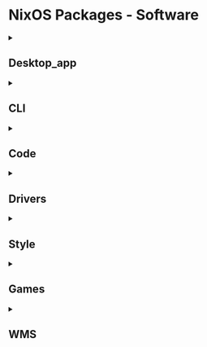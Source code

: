 # NixOS Packages - Software
<details>
<summary><h2>Desktop_app</h2></summary>
<table>
<tr>
    <td>Type</td>
    <td>Icon</td>
    <td>NixOS-Configuration Name</td>
    <td>Info</td>
</tr>
<tr>
    <td rowspan=3>Browser</td>
    <a href="https://www.firefox.com/en-US/">
        <td><img src="./assets/soft-icon/firefox.png" width=30></td>
        <td>firefox</td>
        <td>Веб-браузер, построенный из дерева источников Firefox</td>
    </a>
</tr>
<tr>
    <a href="https://librewolf.net/">
        <td><img src="./assets/soft-icon/librewolf.png" width=30></td>
        <td>librewolf</td>
        <td>Форк Firefox, ориентированный на неприкосновенность частной жизни, безопасность и свободу</td>
    </a>
</tr>
<tr>
    <td><img src="./assets/soft-icon/chromium.png" width=30></td>
    <td>chromium</td>
    <td></td>
</tr>
<tr>
    <td rowspan=4>Editors</td>
    <td><img src="./assets/soft-icon/vscodium.png" width=30></td>
    <td>vscodium</td>
    <td></td>
</tr>
<tr>
    <td><img src="./assets/soft-icon/code-cursor.png" width=30></td>
    <td>code-cursor</td>
    <td></td>
</tr>
<tr>
    <td><img src="./assets/soft-icon/zed-editor.png" width=30></td>
    <td>zed-editor</td>
    <td></td>
</tr>
<tr>
    <td><img src="./assets/soft-icon/android-studio.png" width=30></td>
    <td><del>android-studio</td>
    <td></td>
</tr>
<tr>
    <td rowspan=2>Tools</td>
    <td><img src="./assets/soft-icon/obsidian.png" width=30></td>
    <td>obsidian</td>
    <td></td>
</tr>
<tr>
    <td><img src="./assets/soft-icon/github-desktop.png" width=30></td>
    <td>github-desktop</td>
    <td></td>
</tr>
<tr>
    <td rowspan=4>Chat</td>
    <td><img src="./assets/soft-icon/discord.png" width=30></td>
    <td>diskord</td>
    <td></td>
</tr>
<tr>
    <td><img src="./assets/soft-icon/telegram-desktop.png" width=30></td>
    <td>telegram-desktop</td>
    <td></td>
</tr>
<tr>
    <td><img src="./assets/soft-icon/simplex-chat-desktop.png" width=30></td>
    <td>simplex-chat-desktop</td>
    <td></td>
</tr>
<tr>
    <td><img src="./assets/soft-icon/thunderbird.png" width=30></td>
    <td>thunderbird</td>
    <td></td>
</tr>
<tr>
    <td rowspan=8>Media</td>
    <td><img src="./assets/soft-icon/spotify.png" width=30></td>
    <td><del>spotify</td>
    <td></td>
</tr>
<tr>
    <td><img src="./assets/soft-icon/vlc.png" width=30></td>
    <td>vlc</td>
    <td></td>
</tr>
<tr>
    <td><img src="./assets/soft-icon/obs-studio.png" width=30></td>
    <td>obs-studio</td>
    <td></td>
</tr>
<tr>
    <td><img src="./assets/soft-icon/easyeffects.png" width=30></td>
    <td>easyeffects</td>
    <td></td>
</tr>
<tr>
    <td><img src="./assets/soft-icon/youtube-music.png" width=30></td>
    <td>youtube-music</td>
    <td></td>
</tr>
<tr>
    <td><img src="./assets/soft-icon/davinci-resolve.png" width=30></td>
    <td>davinci-resolve</td>
    <td></td>
</tr>
<tr>
    <td><img src="./assets/soft-icon/shotcut.png" width=30></td>
    <td><del>shotcut</td>
    <td></td>
</tr>
<tr>
    <td><img src="./assets/soft-icon/olive-editor.png" width=30></td>
    <td><del>olive-editor</td>
    <td></td>
</tr>
<tr>
    <td rowspan=1>AI</td>
    <td><img src="./assets/soft-icon/lmstudio.png" width=30></td>
    <td>lmstudio</td>
    <td></td>
</tr>
<tr>
    <td rowspan=1>WinApps</td>
    <td><img src="./assets/soft-icon/freerdp.png" width=30></td>
    <td>freerdp</td>
    <td></td>
</tr>
<tr>
    <td rowspan=1>Training_programs</td>
    <td><img src="./assets/soft-icon/logisim.png" width=30></td>
    <td>logisim</td>
    <td></td>
</tr>
<tr>
    <td rowspan=8>All</td>
    <td><img src="./assets/soft-icon/authenticator.png" width=30></td>
    <td>authenticator</td>
    <td></td>
</tr>
</table>
</details>

<details>
<summary><h2>CLI</h2></summary>
<table>
<tr>
    <td>Type</td>
    <td>Icon</td>
    <td>NixOS-Configuration Name</td>
    <td>Info</td>
</tr>
<tr>
    <td rowspan=1>Bash</td>
    <td><img src="./assets/soft-icon/fish.png" width=30></td>
    <td>fish</td>
    <td></td>
</tr>
<tr>
    <td rowspan=2>Editors</td>
    <td><img src="./assets/soft-icon/vim.png" width=30></td>
    <td>vim</td>
    <td></td>
</tr>
<tr>
    <td><img src="./assets/soft-icon/neovim.png" width=30></td>
    <td>neovim</td>
    <td></td>
</tr>
<tr>
    <td rowspan=4>Lazy</td>
    <td><img src="./assets/soft-icon/warp.png" width=30></td>
    <td>lazycli</td>
    <td></td>
</tr>
<tr>
    <td><img src="./assets/soft-icon/warp.png" width=30></td>
    <td>lazygit</td>
    <td></td>
</tr>
<tr>
    <td><img src="./assets/soft-icon/warp.png" width=30></td>
    <td>lazydocker</td>
    <td></td>
</tr>
<tr>
    <td><img src="./assets/soft-icon/warp.png" width=30></td>
    <td>lazyssh</td>
    <td></td>
</tr>
<tr>
    <td rowspan=4>Fetch</td>
    <td><img src="./assets/soft-icon/neofetch.png" width=30></td>
    <td>neofetch</td>
    <td></td>
</tr>
<tr>
    <td><img src="./assets/soft-icon/.png" width=30></td>
    <td>fastfetch</td>
    <td></td>
</tr>
<tr>
    <td><img src="./assets/soft-icon/.png" width=30></td>
    <td>cpufetch</td>
    <td></td>
</tr>
<tr>
    <td><img src="./assets/soft-icon/.png" width=30></td>
    <td>nerdfetch</td>
    <td></td>
</tr>
<tr>
    <td rowspan=5>Top</td>
    <td><img src="./assets/soft-icon/htop.png" width=30></td>
    <td>htop</td>
    <td></td>
</tr>
<tr>
    <td><img src="./assets/soft-icon/btop.png" width=30></td>
    <td>btop</td>
    <td></td>
</tr>
<tr>
    <td><img src="./assets/soft-icon/neohtop.png" width=30></td>
    <td>neohtop</td>
    <td></td>
</tr>
<tr>
    <td><img src="./assets/soft-icon/nvtop.png" width=30></td>
    <td>nvtopPackages.full</td>
    <td></td>
</tr>
<tr>
    <td><img src="./assets/soft-icon/duf.png" width=30></td>
    <td>duf</td>
    <td></td>
</tr>
<tr>
    <td rowspan=2>Terminal</td>
    <td><img src="./assets/soft-icon/alacritty.png" width=30></td>
    <td>alacritty</td>
    <td></td>
</tr>
<tr>
    <td><img src="./assets/soft-icon/yazi.png" width=30></td>
    <td>yazi</td>
    <td></td>
</tr>
<tr>
    <td rowspan=7>All</td>
    <td><img src="./assets/soft-icon/jq.svg" width=30></td>
    <td>jq</td>
    <td></td>
</tr>
<tr>
    <td><img src="./assets/soft-icon/.png" width=30></td>
    <td>fd</td>
    <td></td>
</tr>
<tr>
    <td><img src="./assets/soft-icon/warp.png" width=30></td>
    <td>lsd</td>
    <td></td>
</tr>
<tr>
    <td><img src="./assets/soft-icon/bat.png" width=30></td>
    <td>bat</td>
    <td></td>
</tr>
<tr>
    <td><img src="./assets/soft-icon/.png" width=30></td>
    <td>wget</td>
    <td></td>
</tr>
<tr>
    <td><img src="./assets/soft-icon/.png" width=30></td>
    <td>cava</td>
    <td></td>
</tr>
<tr>
    <td><img src="./assets/soft-icon/git.png" width=30></td>
    <td>git</td>
    <td></td>
</tr>
</table>
</details>

<details>
<summary><h2>Code</h2></summary>
<table>
<tr>
    <td>Type</td>
    <td>Icon</td>
    <td>NixOS-Configuration Name</td>
    <td>Info</td>
</tr>
<tr>
    <td rowspan=2>Python</td>
    <td><img src="./assets/soft-icon/python.png" width=30></td>
    <td>python3</td>
    <td></td>
</tr>
<tr>
    <td><img src="./assets/soft-icon/uv.svg" width=30></td>
    <td>uv</td>
    <td></td>
</tr>
<tr>
    <td rowspan=1>JS</td>
    <td><img src="./assets/soft-icon/nodejs.png" width=30></td>
    <td>nodejs_22</td>
    <td></td>
</tr>
<tr>
    <td rowspan=1>DevOps</td>
    <td><img src="./assets/soft-icon/docker.png" width=30></td>
    <td>docker</td>
    <td></td>
</tr>
</table>
</details>

<details>
<summary><h2>Drivers</h2></summary>
<table>
<tr>
    <td>Type</td>
    <td>Icon</td>
    <td>NixOS-Configuration Name</td>
    <td>Info</td>
</tr>
<tr>
    <td rowspan=3>FFmpeg</td>
    <td><img src="./assets/soft-icon/ffmpeg.png" width=30></td>
    <td>jellyfin-ffmpeg</td>
    <td></td>
</tr>
<tr>
    <td><img src="./assets/soft-icon/ffmpeg.png" width=30></td>
    <td>ffmpeg_6-full</td>
    <td></td>
</tr>
<tr>
    <td><img src="./assets/soft-icon/ffmpeg.png" width=30></td>
    <td>ffmpeg_6</td>
    <td></td>
</tr>
<tr>
    <td rowspan=2>All</td>
    <td><img src="./assets/soft-icon/intel-ocl.png" width=30></td>
    <td>intel-ocl</td>
    <td></td>
</tr>
<tr>
    <td><img src="./assets/soft-icon/cudatext.png" width=30></td>
    <td>cudatext</td>
    <td></td>
</tr>
</table>
</details>

<details>
<summary><h2>Style</h2></summary>
<table>
<tr>
    <td>Type</td>
    <td>Icon</td>
    <td>NixOS-Configuration Name</td>
    <td>Info</td>
</tr>
<tr>
    <td rowspan=4>Editors</td>
    <td><img src="./assets/soft-icon/.png" width=30></td>
    <td></td>
    <td></td>
</tr>
</table>
</details>

<details>
<summary><h2>Games</h2></summary>
<table>
<tr>
    <td>Type</td>
    <td>Icon</td>
    <td>NixOS-Configuration Name</td>
    <td>Info</td>
</tr>
<tr>
    <td rowspan=1>Engine</td>
    <td><img src="./assets/soft-icon/godot.png" width=30></td>
    <td>godot</td>
    <td></td>
</tr>
<tr>
    <td rowspan=2>Minecraft</td>
    <td><img src="./assets/soft-icon/lunar-client.png" width=30></td>
    <td><del>unar-client</td>
    <td></td>
</tr>
<tr>
    <td><img src="./assets/soft-icon/prismlauncher.png" width=30></td>
    <td><del>prismlauncher</td>
    <td></td>
</tr>
<tr>
    <td rowspan=3>Steam</td>
    <td><img src="./assets/soft-icon/steam.png" width=30></td>
    <td>steam</td>
    <td></td>
</tr>
<tr>
    <td><img src="./assets/soft-icon/steam.png" width=30></td>
    <td>adwsteamgtk</td>
    <td></td>
</tr>
<tr>
    <td><img src="./assets/soft-icon/lutris.png" width=30></td>
    <td><del>lutris</td>
    <td></td>
</tr>
</table>
</details>

<details>
<summary><h2>WMS</h2></summary>
<table>
<tr>
    <td>Type</td>
    <td>Icon</td>
    <td>NixOS-Configuration Name</td>
    <td>Info</td>
</tr>
<tr>
    <td rowspan=2>Bar</td>
    <td><img src="./assets/soft-icon/.png" width=30></td>
    <td>waybar</td>
    <td></td>
</tr>
<tr>
    <td><img src="./assets/soft-icon/eww.svg" width=50></td>
    <td>eww</td>
    <td></td>
</tr>
<tr>
    <td rowspan=1>Launcher</td>
    <td><img src="./assets/soft-icon/.png" width=30></td>
    <td>rofi</td>
    <td></td>
</tr>
<tr>
    <td rowspan=3>Hypr</td>
    <td><img src="./assets/soft-icon/hyprland.png" width=30></td>
    <td>hyprland</td>
    <td></td>
</tr>
<tr>
    <td><img src="./assets/soft-icon/hyprland.png" width=30></td>
    <td>hyprlock</td>
    <td></td>
</tr>
<tr>
    <td><img src="./assets/soft-icon/hyprland.png" width=30></td>
    <td>hypridle</td>
    <td></td>
</tr>
</table>
</details>
